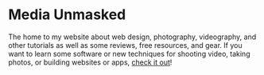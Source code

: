 # Media Unmasked
The home to my website about web design, photography, videography, and other tutorials as well as some reviews, free resources, and gear. If you want to learn some software or new techniques for shooting video, taking photos, or building websites or apps, [check it out](mediaunmasked.com)!